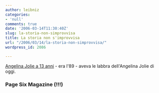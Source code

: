 ```yaml
---
author: leibniz
categories:
- 'null'
comments: true
date: '2006-03-14T11:30:40Z'
slug: la-storia-non-simprovvisa
title: La storia non s'improvvisa
url: "/2006/03/14/la-storia-non-simprovvisa/"
wordpress_id: 2086

---
```

[Angelina Jolie a 13 anni](http://www.nypost.com/gossip/pagesixmag/02092006/20.htm) - era l'89 - aveva le labbra dell'Angelina Jolie di oggi.


### Page Six Magazine (!!!)
